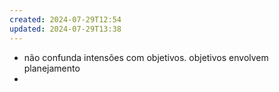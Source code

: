 ```yaml
---
created: 2024-07-29T12:54
updated: 2024-07-29T13:38
---
```

- não confunda intensões com objetivos. objetivos envolvem planejamento
- 
